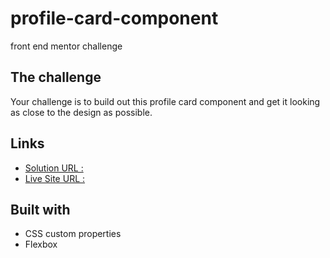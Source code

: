 # profile-card-component
 front end mentor  challenge

## The challenge
Your challenge is to build out this profile card component and get it looking as close to the design as possible.


## Links
- [Solution URL :](https://jignaciolopez.github.io/profile-card-component/)
- [Live Site URL :](https://github.com/JIgnacioLopez/profile-card-component/tree/vanila-js-css)

## Built with 

- CSS custom properties
- Flexbox
